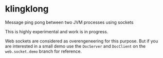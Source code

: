 # klingklong
Message ping pong between two JVM processes using sockets

This is highly experimental and work is in progress.

Web sockets are considered as overengeneering for this purpose. But if you are interested in a small demo use the `DocServer` and `DocClient` on the `web.socket.demo` branch for reference.
